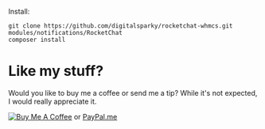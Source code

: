 Install:

```
git clone https://github.com/digitalsparky/rocketchat-whmcs.git modules/notifications/RocketChat
composer install
```

# Like my stuff?

Would you like to buy me a coffee or send me a tip?
While it's not expected, I would really appreciate it.

<a href="https://www.buymeacoffee.com/digitalsparky" target="_blank"><img src="https://cdn.buymeacoffee.com/buttons/default-black.png" alt="Buy Me A Coffee"></a> or <a href="https://paypal.me/MattSpurrier" target="_blank">PayPal.me</a>
